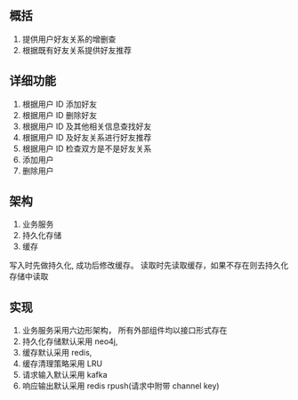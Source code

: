 ## 概括

1. 提供用户好友关系的增删查
2. 根据既有好友关系提供好友推荐

## 详细功能

1. 根据用户 ID 添加好友
2. 根据用户 ID 删除好友
3. 根据用户 ID 及其他相关信息查找好友
4. 根据用户 ID 及好友关系进行好友推荐
5. 根据用户 ID 检查双方是不是好友关系
6. 添加用户
7. 删除用户

## 架构

1. 业务服务
2. 持久化存储
3. 缓存

写入时先做持久化, 成功后修改缓存。 读取时先读取缓存，如果不存在则去持久化存储中读取

## 实现

1. 业务服务采用六边形架构， 所有外部组件均以接口形式存在
2. 持久化存储默认采用 neo4j,
3. 缓存默认采用 redis,
4. 缓存清理策略采用 LRU
5. 请求输入默认采用 kafka
6. 响应输出默认采用 redis rpush(请求中附带 channel key)
